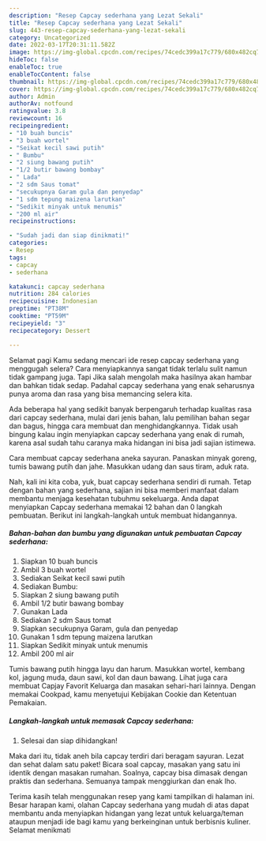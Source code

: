 ```yaml
---
description: "Resep Capcay sederhana yang Lezat Sekali"
title: "Resep Capcay sederhana yang Lezat Sekali"
slug: 443-resep-capcay-sederhana-yang-lezat-sekali
category: Uncategorized
date: 2022-03-17T20:31:11.582Z
image: https://img-global.cpcdn.com/recipes/74cedc399a17c779/680x482cq70/capcay-sederhana-foto-resep-utama.jpg
hideToc: false
enableToc: true
enableTocContent: false
thumbnail: https://img-global.cpcdn.com/recipes/74cedc399a17c779/680x482cq70/capcay-sederhana-foto-resep-utama.jpg
cover: https://img-global.cpcdn.com/recipes/74cedc399a17c779/680x482cq70/capcay-sederhana-foto-resep-utama.jpg
author: Admin
authorAv: notfound
ratingvalue: 3.8
reviewcount: 16
recipeingredient:
- "10 buah buncis"
- "3 buah wortel"
- "Seikat kecil sawi putih"
- " Bumbu"
- "2 siung bawang putih"
- "1/2 butir bawang bombay"
- " Lada"
- "2 sdm Saus tomat"
- "secukupnya Garam gula dan penyedap"
- "1 sdm tepung maizena larutkan"
- "Sedikit minyak untuk menumis"
- "200 ml air"
recipeinstructions:

- "Sudah jadi dan siap dinikmati!"
categories:
- Resep
tags:
- capcay
- sederhana

katakunci: capcay sederhana 
nutrition: 284 calories
recipecuisine: Indonesian
preptime: "PT38M"
cooktime: "PT59M"
recipeyield: "3"
recipecategory: Dessert

---
```



Selamat pagi Kamu sedang mencari ide resep capcay sederhana yang menggugah selera? Cara menyiapkannya sangat tidak terlalu sulit namun tidak gampang juga. Tapi Jika salah mengolah maka hasilnya akan hambar dan bahkan tidak sedap. Padahal capcay sederhana yang enak seharusnya punya aroma dan rasa yang bisa memancing selera kita.


Ada beberapa hal yang sedikit banyak berpengaruh terhadap kualitas rasa dari capcay sederhana, mulai dari jenis bahan, lalu pemilihan bahan segar dan bagus, hingga cara membuat dan menghidangkannya. Tidak usah bingung kalau ingin menyiapkan capcay sederhana yang enak di rumah, karena asal sudah tahu caranya maka hidangan ini bisa jadi sajian istimewa.

Cara membuat capcay sederhana aneka sayuran. Panaskan minyak goreng, tumis bawang putih dan jahe. Masukkan udang dan saus tiram, aduk rata.


Nah, kali ini kita coba, yuk, buat capcay sederhana sendiri di rumah. Tetap dengan bahan yang sederhana, sajian ini bisa memberi manfaat dalam membantu menjaga kesehatan tubuhmu sekeluarga. Anda dapat menyiapkan Capcay sederhana memakai 12 bahan dan 0 langkah pembuatan. Berikut ini langkah-langkah untuk membuat hidangannya.

<!--inarticleads1-->

##### Bahan-bahan dan bumbu yang digunakan untuk pembuatan Capcay sederhana:

1. Siapkan 10 buah buncis
1. Ambil 3 buah wortel
1. Sediakan Seikat kecil sawi putih
1. Sediakan  Bumbu:
1. Siapkan 2 siung bawang putih
1. Ambil 1/2 butir bawang bombay
1. Gunakan  Lada
1. Sediakan 2 sdm Saus tomat
1. Siapkan secukupnya Garam, gula dan penyedap
1. Gunakan 1 sdm tepung maizena larutkan
1. Siapkan Sedikit minyak untuk menumis
1. Ambil 200 ml air


Tumis bawang putih hingga layu dan harum. Masukkan wortel, kembang kol, jagung muda, daun sawi, kol dan daun bawang. Lihat juga cara membuat Capjay Favorit Keluarga dan masakan sehari-hari lainnya. Dengan memakai Cookpad, kamu menyetujui Kebijakan Cookie dan Ketentuan Pemakaian. 

<!--inarticleads2-->

##### Langkah-langkah untuk memasak Capcay sederhana:


1. Selesai dan siap dihidangkan!

Maka dari itu, tidak aneh bila capcay terdiri dari beragam sayuran. Lezat dan sehat dalam satu paket! Bicara soal capcay, masakan yang satu ini identik dengan masakan rumahan. Soalnya, capcay bisa dimasak dengan praktis dan sederhana. Semuanya tampak menggiurkan dan enak lho. 

Terima kasih telah menggunakan resep yang kami tampilkan di halaman ini. Besar harapan kami, olahan Capcay sederhana yang mudah di atas dapat membantu anda menyiapkan hidangan yang lezat untuk keluarga/teman ataupun menjadi ide bagi kamu yang berkeinginan untuk berbisnis kuliner. Selamat menikmati
